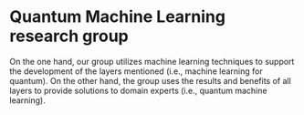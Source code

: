# Quantum Machine Learning research group

On the one hand, our group utilizes machine learning techniques to support the development of the layers mentioned (i.e., machine learning for quantum). On the other hand, the group uses the results and benefits of all layers to provide solutions to domain experts (i.e., quantum machine learning).
